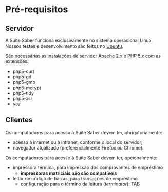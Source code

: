 # Pré-requisitos #

## Servidor ##

A Suíte Saber funciona exclusivamente no sistema operacional Linux. Nossos testes e desenvolvimento são feitos no [Ubuntu](http://www.ubuntu-br.org/).

São necessárias as instalações de servidor [Apache](http://www.apache.org/) 2.x e [PHP](http://www.php.net/) 5.x com as extensões:

  * php5-curl
  * php5-gd
  * php5-gmp
  * php5-mcrypt
  * php5-tidy
  * php5-xsl
  * yaz

## Clientes ##

Os computadores para acesso à Suíte Saber devem ter, obrigatoriamente:

  * acesso à internet ou à intranet, conforme o local do servidor;
  * navegador atualizado (preferencialmente Firefox ou Chrome).

Os computadores para acesso à Suíte Saber devem ter, opcionalmente:

  * impressora térmica, para impressão dos comprovantes de empréstimo
    * **impressoras matriciais não são compatíveis**
  * leitor de código de barras, para transações de empréstimo
    * configuração para o término da leitura (_terminator_): TAB